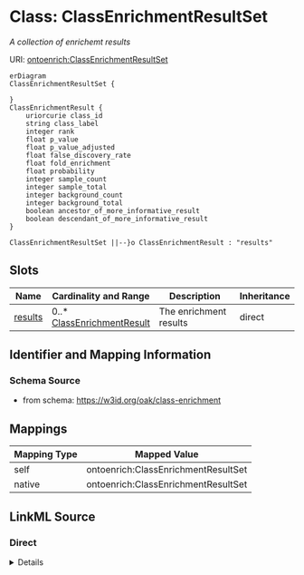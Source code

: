 # Class: ClassEnrichmentResultSet
_A collection of enrichemt results_




URI: [ontoenrich:ClassEnrichmentResultSet](https://w3id.org/oak/class-enrichment/ClassEnrichmentResultSet)


```mermaid
erDiagram
ClassEnrichmentResultSet {

}
ClassEnrichmentResult {
    uriorcurie class_id  
    string class_label  
    integer rank  
    float p_value  
    float p_value_adjusted  
    float false_discovery_rate  
    float fold_enrichment  
    float probability  
    integer sample_count  
    integer sample_total  
    integer background_count  
    integer background_total  
    boolean ancestor_of_more_informative_result  
    boolean descendant_of_more_informative_result  
}

ClassEnrichmentResultSet ||--}o ClassEnrichmentResult : "results"

```



<!-- no inheritance hierarchy -->


## Slots

| Name | Cardinality and Range | Description | Inheritance |
| ---  | --- | --- | --- |
| [results](results.md) | 0..* <br/> [ClassEnrichmentResult](ClassEnrichmentResult.md) | The enrichment results | direct |









## Identifier and Mapping Information







### Schema Source


* from schema: https://w3id.org/oak/class-enrichment





## Mappings

| Mapping Type | Mapped Value |
| ---  | ---  |
| self | ontoenrich:ClassEnrichmentResultSet |
| native | ontoenrich:ClassEnrichmentResultSet |





## LinkML Source

<!-- TODO: investigate https://stackoverflow.com/questions/37606292/how-to-create-tabbed-code-blocks-in-mkdocs-or-sphinx -->

### Direct

<details>
```yaml
name: ClassEnrichmentResultSet
description: A collection of enrichemt results
from_schema: https://w3id.org/oak/class-enrichment
rank: 1000
attributes:
  results:
    name: results
    description: The enrichment results
    from_schema: https://w3id.org/oak/class-enrichment
    rank: 1000
    multivalued: true
    range: ClassEnrichmentResult

```
</details>

### Induced

<details>
```yaml
name: ClassEnrichmentResultSet
description: A collection of enrichemt results
from_schema: https://w3id.org/oak/class-enrichment
rank: 1000
attributes:
  results:
    name: results
    description: The enrichment results
    from_schema: https://w3id.org/oak/class-enrichment
    rank: 1000
    multivalued: true
    alias: results
    owner: ClassEnrichmentResultSet
    domain_of:
    - ClassEnrichmentResultSet
    range: ClassEnrichmentResult

```
</details>